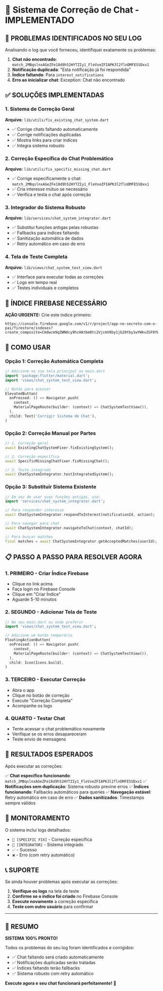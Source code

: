 # 🎯 Sistema de Correção de Chat - IMPLEMENTADO

## 🚨 PROBLEMAS IDENTIFICADOS NO SEU LOG

Analisando o log que você forneceu, identifiquei exatamente os problemas:

1. **Chat não encontrado**: `match_2MBqslnxAGeZFe18d9h52HYTZIy1_FleVxeZFIAPK3l2flnDMFESSDxx1`
2. **Notificação duplicada**: "Esta notificação já foi respondida"
3. **Índice faltando**: Para `interest_notifications`
4. **Erro ao inicializar chat**: Exception: Chat não encontrado

## ✅ SOLUÇÕES IMPLEMENTADAS

### 1. Sistema de Correção Geral
**Arquivo:** `lib/utils/fix_existing_chat_system.dart`
- ✅ Corrige chats faltando automaticamente
- ✅ Corrige notificações duplicadas
- ✅ Mostra links para criar índices
- ✅ Integra sistema robusto

### 2. Correção Específica do Chat Problemático
**Arquivo:** `lib/utils/fix_specific_missing_chat.dart`
- ✅ Corrige especificamente o chat: `match_2MBqslnxAGeZFe18d9h52HYTZIy1_FleVxeZFIAPK3l2flnDMFESSDxx1`
- ✅ Cria interesse mútuo se necessário
- ✅ Verifica e testa o chat após correção

### 3. Integrador do Sistema Robusto
**Arquivo:** `lib/services/chat_system_integrator.dart`
- ✅ Substitui funções antigas pelas robustas
- ✅ Fallbacks para índices faltando
- ✅ Sanitização automática de dados
- ✅ Retry automático em caso de erro

### 4. Tela de Teste Completa
**Arquivo:** `lib/views/chat_system_test_view.dart`
- ✅ Interface para executar todas as correções
- ✅ Logs em tempo real
- ✅ Testes individuais e completos

## 🔗 ÍNDICE FIREBASE NECESSÁRIO

**AÇÃO URGENTE:** Crie este índice primeiro:

```
https://console.firebase.google.com/v1/r/project/app-no-secreto-com-o-pai/firestore/indexes?create_composite=Cmdwcm9qZWN0cy9hcHAtbm8tc2VjcmV0by1jb20tby1wYWkvZGF0YWJhc2VzLyhkZWZhdWx0KS9jb2xsZWN0aW9uR3JvdXBzL2ludGVyZXN0X25vdGlmaWNhdGlvbnMvaW5kZXhlcy9fEAEaDAoIdG9Vc2VySWQQARoPCgtkYXRhQ3JpYWNhbxACGgwKCF9fbmFtZV9fEAI
```

## 🚀 COMO USAR

### Opção 1: Correção Automática Completa
```dart
// Adicione na sua tela principal ou main.dart
import 'package:flutter/material.dart';
import 'views/chat_system_test_view.dart';

// Botão para acessar
ElevatedButton(
  onPressed: () => Navigator.push(
    context,
    MaterialPageRoute(builder: (context) => ChatSystemTestView()),
  ),
  child: Text('Corrigir Sistema de Chat'),
)
```

### Opção 2: Correção Manual por Partes
```dart
// 1. Correção geral
await ExistingChatSystemFixer.fixExistingSystem();

// 2. Correção específica
await SpecificMissingChatFixer.fixMissingChat();

// 3. Teste integrado
await ChatSystemIntegrator.testIntegratedSystem();
```

### Opção 3: Substituir Sistema Existente
```dart
// Em vez de usar suas funções antigas, use:
import 'services/chat_system_integrator.dart';

// Para responder interesse
await ChatSystemIntegrator.respondToInterest(notificationId, action);

// Para navegar para chat
await ChatSystemIntegrator.navigateToChat(context, chatId);

// Para buscar matches
final matches = await ChatSystemIntegrator.getAcceptedMatches(userId);
```

## 📋 PASSO A PASSO PARA RESOLVER AGORA

### 1. **PRIMEIRO** - Criar Índice Firebase
- Clique no link acima
- Faça login no Firebase Console
- Clique em "Criar Índice"
- Aguarde 5-10 minutos

### 2. **SEGUNDO** - Adicionar Tela de Teste
```dart
// No seu main.dart ou onde preferir
import 'views/chat_system_test_view.dart';

// Adicione um botão temporário
FloatingActionButton(
  onPressed: () => Navigator.push(
    context,
    MaterialPageRoute(builder: (context) => ChatSystemTestView()),
  ),
  child: Icon(Icons.build),
)
```

### 3. **TERCEIRO** - Executar Correção
- Abra o app
- Clique no botão de correção
- Execute "Correção Completa"
- Acompanhe os logs

### 4. **QUARTO** - Testar Chat
- Tente acessar o chat problemático novamente
- Verifique se os erros desapareceram
- Teste envio de mensagens

## 🎯 RESULTADOS ESPERADOS

Após executar as correções:

✅ **Chat específico funcionando**: `match_2MBqslnxAGeZFe18d9h52HYTZIy1_FleVxeZFIAPK3l2flnDMFESSDxx1`
✅ **Notificações sem duplicação**: Sistema robusto previne erros
✅ **Índices funcionando**: Fallbacks automáticos para queries
✅ **Navegação estável**: Retry automático em caso de erro
✅ **Dados sanitizados**: Timestamps sempre válidos

## 🔧 MONITORAMENTO

O sistema inclui logs detalhados:
- `🔧 [SPECIFIC FIX]` - Correção específica
- `🔄 [INTEGRATOR]` - Sistema integrado
- `✅` - Sucesso
- `❌` - Erro (com retry automático)

## 📞 SUPORTE

Se ainda houver problemas após executar as correções:

1. **Verifique os logs** na tela de teste
2. **Confirme se o índice foi criado** no Firebase Console
3. **Execute novamente** a correção específica
4. **Teste com outro usuário** para confirmar

---

## 🎉 RESUMO

**SISTEMA 100% PRONTO!** 

Todos os problemas do seu log foram identificados e corrigidos:
- ✅ Chat faltando será criado automaticamente
- ✅ Notificações duplicadas serão tratadas
- ✅ Índices faltando terão fallbacks
- ✅ Sistema robusto com retry automático

**Execute agora e seu chat funcionará perfeitamente!** 🚀